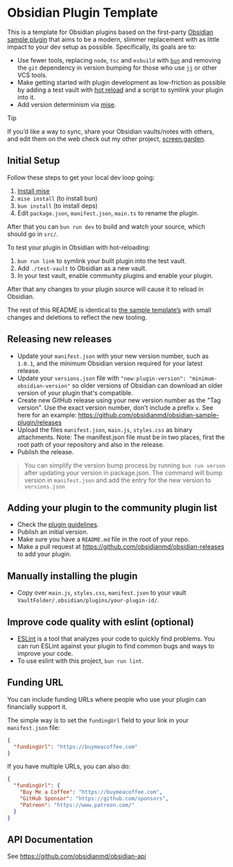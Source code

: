 # Obsidian Plugin Template

This is a template for Obsidian plugins based on the first-party [Obsidian sample plugin](https://github.com/obsidianmd/obsidian-sample-plugin) that aims to be a modern, slimmer replacement with as little impact to your dev setup as possible. Specifically, its goals are to:

- Use fewer tools, replacing `node`, `tsc` and `esbuild` with [`bun`](https://bun.sh/) and removing the `git` dependency in version bumping for those who use [`jj`](https://github.com/jj-vcs/jj) or other VCS tools.
- Make getting started with plugin development as low-friction as possible by adding a test vault with [hot reload](https://github.com/pjeby/hot-reload) and a script to symlink your plugin into it.
- Add version determinism via [mise](https://mise.jdx.dev/).

> [!TIP]
> If you’d like a way to sync, share your Obsidian vaults/notes with others, and edit them on the web check out my other project, [screen.garden](https://screen.garden).

## Initial Setup

Follow these steps to get your local dev loop going:

1. [Install mise](https://mise.jdx.dev/getting-started.html)
2. `mise install` (to install bun)
3. `bun install` (to install deps)
4. Edit `package.json`, `manifest.json`, `main.ts` to rename the plugin.

After that you can `bun run dev` to build and watch your source, which should go in `src/`.

To test your plugin in Obsidian with hot-reloading:

1. `bun run link` to symlink your built plugin into the test vault.
2. Add `./test-vault` to Obsidian as a new vault.
3. In your test vault, enable community plugins and enable your plugin.

After that any changes to your plugin source will cause it to reload in Obsidian.

The rest of this README is identical to [the sample template’s](https://github.com/obsidianmd/obsidian-sample-plugin/blob/master/README.md) with small changes and deletions to reflect the new tooling.

## Releasing new releases

- Update your `manifest.json` with your new version number, such as `1.0.1`, and the minimum Obsidian version required for your latest release.
- Update your `versions.json` file with `"new-plugin-version": "minimum-obsidian-version"` so older versions of Obsidian can download an older version of your plugin that's compatible.
- Create new GitHub release using your new version number as the "Tag version". Use the exact version number, don't include a prefix `v`. See here for an example: https://github.com/obsidianmd/obsidian-sample-plugin/releases
- Upload the files `manifest.json`, `main.js`, `styles.css` as binary attachments. Note: The manifest.json file must be in two places, first the root path of your repository and also in the release.
- Publish the release.

> You can simplify the version bump process by running `bun run verson` after updating your version in package.json.
> The command will bump version in `manifest.json` and add the entry for the new version to `versions.json`

## Adding your plugin to the community plugin list

- Check the [plugin guidelines](https://docs.obsidian.md/Plugins/Releasing/Plugin+guidelines).
- Publish an initial version.
- Make sure you have a `README.md` file in the root of your repo.
- Make a pull request at https://github.com/obsidianmd/obsidian-releases to add your plugin.

## Manually installing the plugin

- Copy over `main.js`, `styles.css`, `manifest.json` to your vault `VaultFolder/.obsidian/plugins/your-plugin-id/`.

## Improve code quality with eslint (optional)

- [ESLint](https://eslint.org/) is a tool that analyzes your code to quickly find problems. You can run ESLint against your plugin to find common bugs and ways to improve your code.
- To use eslint with this project, `bun run lint`.

## Funding URL

You can include funding URLs where people who use your plugin can financially support it.

The simple way is to set the `fundingUrl` field to your link in your `manifest.json` file:

```json
{
  "fundingUrl": "https://buymeacoffee.com"
}
```

If you have multiple URLs, you can also do:

```json
{
  "fundingUrl": {
    "Buy Me a Coffee": "https://buymeacoffee.com",
    "GitHub Sponsor": "https://github.com/sponsors",
    "Patreon": "https://www.patreon.com/"
  }
}
```

## API Documentation

See https://github.com/obsidianmd/obsidian-api
